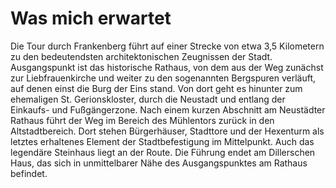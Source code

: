 # Was mich erwartet

Die Tour durch Frankenberg führt auf einer Strecke von etwa 3,5 Kilometern zu den bedeutendsten architektonischen Zeugnissen der Stadt. Ausgangspunkt ist das historische Rathaus, von dem aus der Weg zunächst zur Liebfrauenkirche und weiter zu den sogenannten Bergspuren verläuft, auf denen einst die Burg der Eins stand. Von dort geht es hinunter zum ehemaligen St. Gerionskloster, durch die Neustadt und entlang der Einkaufs- und Fußgängerzone. Nach einem kurzen Abschnitt am Neustädter Rathaus führt der Weg im Bereich des Mühlentors zurück in den Altstadtbereich. Dort stehen Bürgerhäuser, Stadttore und der Hexenturm als letztes erhaltenes Element der Stadtbefestigung im Mittelpunkt. Auch das legendäre Steinhaus liegt an der Route. Die Führung endet am Dillerschen Haus, das sich in unmittelbarer Nähe des Ausgangspunktes am Rathaus befindet.